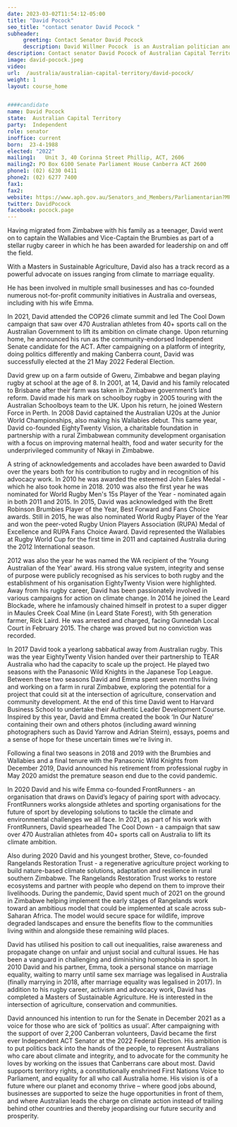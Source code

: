 ```yaml
---
date: 2023-03-02T11:54:12-05:00
title: "David Pocock"
seo_title: "contact senator David Pocock "
subheader:
     greeting: Contact Senator David Pocock
     description: David Willmer Pocock  is an Australian politician and former professional rugby union player. Raised in Gweru, Zimbabwe, Pocock moved to Australia as a teenager and played for the Australia national rugby team.
description: Contact senator David Pocock of Australian Capital Territory. Contact information for David Pocock includes email address, phone number, and mailing address.
image: david-pocock.jpeg
video:
url:  /australia/australian-capital-territory/david-pocock/
weight: 1
layout: course_home


####candidate
name: David Pocock
state:	Australian Capital Territory
party:	Independent
role: senator
inoffice: current
born:  23-4-1988
elected: "2022"
mailing1:	Unit 3, 40 Corinna Street Phillip, ACT, 2606
mailing2: PO Box 6100 Senate Parliament House Canberra ACT 2600
phone1:	(02) 6230 0411
phone2: (02) 6277 7400
fax1:
fax2:
website: https://www.aph.gov.au/Senators_and_Members/Parliamentarian?MPID=256136
twitter: DavidPocock
facebook: pocock.page
---
```

Having migrated from Zimbabwe with his family as a teenager, David went on to captain the Wallabies and Vice-Captain the Brumbies as part of a stellar rugby career in which he has been awarded for leadership on and off the field. 

With a Masters in Sustainable Agriculture, David also has a track record as a powerful advocate on issues ranging from climate to marriage equality. 

He has been involved in multiple small businesses and has co-founded numerous not-for-profit community initiatives in Australia and overseas, including with his wife Emma.

In 2021, David attended the COP26 climate summit and led The Cool Down campaign that saw over 470 Australian athletes from 40+ sports call on the Australian Government to lift its ambition on climate change. Upon returning home, he announced his run as the community-endorsed Independent Senate candidate for the ACT. After campaigning on a platform of integrity, doing politics differently and making Canberra count, David was successfully elected at the 21 May 2022 Federal Election.


David grew up on a farm outside of Gweru, Zimbabwe and began playing rugby at school at the age of 8. In 2001, at 14, David and his family relocated to Brisbane after their farm was taken in Zimbabwe government’s land reform. David made his mark on schoolboy rugby in 2005 touring with the Australian Schoolboys team to the UK. Upon his return, he joined Western Force in Perth. In 2008 David captained the Australian U20s at the Junior World Championships, also making his Wallabies debut. This same year, David co-founded EightyTwenty Vision, a charitable foundation in partnership with a rural Zimbabwean community development organisation with a focus on improving maternal health, food and water security for the underprivileged community of Nkayi in Zimbabwe. 

A string of acknowledgements and accolades have been awarded to David over the years both for his contribution to rugby and in recognition of his advocacy work. In 2010 he was awarded the esteemed John Eales Medal - which he also took home in 2018. 2010 was also the first year he was nominated for World Rugby Men's 15s Player of the Year - nominated again in both 2011 and 2015. In 2015, David was acknowledged with the Brett Robinson Brumbies Player of the Year, Best Forward and Fans Choice awards. Still in 2015, he was also nominated World Rugby Player of the Year and won the peer-voted Rugby Union Players Association (RUPA) Medal of Excellence and RUPA Fans Choice Award. David represented the Wallabies at Rugby World Cup for the first time in 2011 and captained Australia during the 2012 International season. 

2012 was also the year he was named the WA recipient of the ‘Young Australian of the Year' award. His strong value system, integrity and sense of purpose were publicly recognised as his services to both rugby and the establishment of his organisation EightyTwenty Vision were highlighted. Away from his rugby career, David has been passionately involved in various campaigns for action on climate change. In 2014 he joined the Leard Blockade, where he infamously chained himself in protest to a super digger in Maules Creek Coal Mine (in Leard State Forest), with 5th generation farmer, Rick Laird. He was arrested and charged, facing Gunnedah Local Court in February 2015. The charge was proved but no conviction was recorded.

In 2017 David took a yearlong sabbatical away from Australian rugby. This was the year EightyTwenty Vision handed over their partnership to TEAR Australia who had the capacity to scale up the project. He played two seasons with the Panasonic Wild Knights in the Japanese Top League. Between these two seasons David and Emma spent seven months living and working on a farm in rural Zimbabwe, exploring the potential for a project that could sit at the intersection of agriculture, conservation and community development. At the end of this time David went to Harvard Business School to undertake their Authentic Leader Development Course. Inspired by this year, David and Emma created the book ‘In Our Nature’ containing their own and others photos (including award winning photographers such as David Yarrow and Adrian Steirn), essays, poems and a sense of hope for these uncertain times we're living in. 

Following a final two seasons in 2018 and 2019 with the Brumbies and Wallabies and a final tenure with the Panasonic Wild Knights from December 2019, David announced his retirement from professional rugby in May 2020 amidst the premature season end due to the covid pandemic. 

In 2020 David and his wife Emma co-founded FrontRunners - an organisation that draws on David’s legacy of pairing sport with advocacy. FrontRunners works alongside athletes and sporting organisations for the future of sport by developing solutions to tackle the climate and environmental challenges we all face. In 2021, as part of his work with FrontRunners, David spearheaded The Cool Down - a campaign that saw over 470 Australian athletes from 40+ sports call on Australia to lift its climate ambition. 

Also during 2020 David and his youngest brother, Steve, co-founded Rangelands Restoration Trust - a regenerative agriculture project working to build nature-based climate solutions, adaptation and resilience in rural southern Zimbabwe. The Rangelands Restoration Trust works to restore ecosystems and partner with people who depend on them to improve their livelihoods. During the pandemic, David spent much of 2021 on the ground in Zimbabwe helping implement the early stages of Rangelands work toward an ambitious model that could be implemented at scale across sub-Saharan Africa. The model would secure space for wildlife, improve degraded landscapes and ensure the benefits flow to the communities living within and alongside these remaining wild places. 

David has utilised his position to call out inequalities, raise awareness and propagate change on unfair and unjust social and cultural issues. He has been a vanguard in challenging and diminishing homophobia in sport. In 2010 David and his partner, Emma, took a personal stance on marriage equality, waiting to marry until same sex marriage was legalised in Australia (finally marrying in 2018, after marriage equality was legalised in 2017). In addition to his rugby career, activism and advocacy work, David has completed a Masters of Sustainable Agriculture. He is interested in the intersection of agriculture, conservation and communities.

David announced his intention to run for the Senate in December 2021 as a voice for those who are sick of ‘politics as usual’. After campaigning with the support of over 2,200 Canberran volunteers, David became the first ever Independent ACT Senator at the 2022 Federal Election. His ambition is to put politics back into the hands of the people, to represent Australians who care about climate and integrity, and to advocate for the community he loves by working on the issues that Canberrans care about most. David supports territory rights, a constitutionally enshrined First Nations Voice to Parliament, and equality for all who call Australia home. His vision is of a future where our planet and economy thrive – where good jobs abound, businesses are supported to seize the huge opportunities in front of them, and where Australian leads the charge on climate action instead of trailing behind other countries and thereby jeopardising our future security and prosperity.

